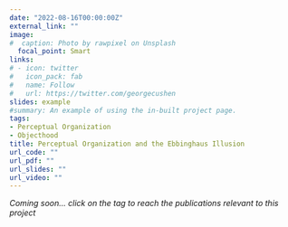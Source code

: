 ```yaml
---
date: "2022-08-16T00:00:00Z"
external_link: ""
image:
#  caption: Photo by rawpixel on Unsplash
  focal_point: Smart
links:
# - icon: twitter
#   icon_pack: fab
#   name: Follow
#   url: https://twitter.com/georgecushen
slides: example
#summary: An example of using the in-built project page.
tags:
- Perceptual Organization
- Objecthood
title: Perceptual Organization and the Ebbinghaus Illusion
url_code: ""
url_pdf: ""
url_slides: ""
url_video: ""
---
```


*Coming soon... click on the tag to reach the publications relevant to this project*
